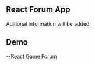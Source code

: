 ## React Forum App

Aditional information will be added

## Demo
--[React Game Forum](https://reactgameforum.com/)
